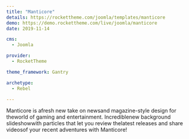 ```yaml
---
title: "Manticore"
details: https://rockettheme.com/joomla/templates/manticore
demo: https://demo.rockettheme.com/live/joomla/manticore
date: 2019-11-14

cms: 
  - Joomla

provider: 
  - RocketTheme

theme_framework: Gantry

archetype:
  - Rebel

---
```


Manticore is afresh new take on newsand magazine-style design for theworld of gaming and entertainment. Incrediblenew background slideshowwith particles that let you review thelatest releases and share videosof your recent adventures with Manticore!